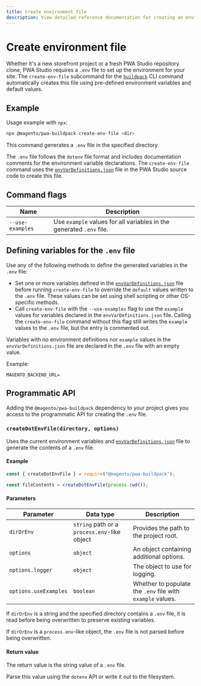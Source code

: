 ```yaml
---
title: Create environment file
description: View detailed reference documentation for creating an environment file with the Buildpack CLI in the PWA Studio framework.
---
```


# Create environment file

Whether it's a new storefront project or a fresh PWA Studio repository clone, PWA Studio requires a `.env` file to set up the environment for your site.
The `create-env-file` subcommand for the [`buildpack`][] CLI command automatically creates this file using pre-defined environment variables and default values.

[`buildpack`]: /api/buildpack/cli/

## Example

Usage example with `npx`:

```sh
npx @magento/pwa-buildpack create-env-file <dir>
```

This command generates a `.env` file in the specified directory.

The `.env` file follows the `dotenv` file format and includes documentation comments for the environment variable declarations.
The `create-env-file` command uses the [`envVarDefinitions.json`][] file in the PWA Studio source code to create this file.

[`envvardefinitions.json`]: https://github.com/magento/pwa-studio/blob/develop/packages/pwa-buildpack/envVarDefinitions.json

## Command flags

| Name             | Description                                                          |
| ---------------- | -------------------------------------------------------------------- |
| `--use-examples` | Use `example` values for all variables in the generated `.env` file. |

## Defining variables for the `.env` file

Use any of the following methods to define the generated variables in the `.env` file:

- Set one or more variables defined in the [`envVarDefinitions.json`][] file before running `create-env-file` to override the `default` values written to the `.env` file.
  These values can be set using shell scripting or other OS-specific methods.
- Call `create-env-file` with the `--use-examples` flag to use the `example` values for variables declared in the `envVarDefinitions.json` file.
  Calling the `create-env-file` command without this flag still writes the `example` values to the `.env` file, but
  the entry is commented out.

Variables with no environment definitions nor `example` values in the `envVarDefinitions.json` file are declared in the `.env` file with an empty value.

Example:

```text
MAGENTO_BACKEND_URL=
```

## Programmatic API

Adding the `@magento/pwa-buildpack` dependency to your project gives you access to the programmatic API for creating the `.env` file.

### `createDotEnvFile(directory, options)`

Uses the current environment variables and [`envVarDefinitions.json`][] file to generate the contents of a `.env` file.

#### Example

```js
const { createDotEnvFile } = require("@magento/pwa-buildpack");

const fileContents = createDotEnvFile(process.cwd());
```

#### Parameters

| Parameter             | Data type                                    | Description                                                |
| --------------------- | -------------------------------------------- | ---------------------------------------------------------- |
| `dirOrEnv`            | `string` path or a `process.env`-like object | Provides the path to the project root.                     |
| `options`             | `object`                                     | An object containing additional options.                   |
| `options.logger`      | `object`                                     | The object to use for logging.                             |
| `options.useExamples` | `boolean`                                    | Whether to populate the `.env` file with `example` values. |

If `dirOrEnv` is a string and the specified directory contains a `.env` file, it is read before being overwritten to preserve existing variables.

If `dirOrEnv` is a `process.env`-like object, the `.env` file is not parsed before being overwritten.

#### Return value

The return value is the string value of a `.env` file.

Parse this value using the `dotenv` API or write it out to the filesystem.
